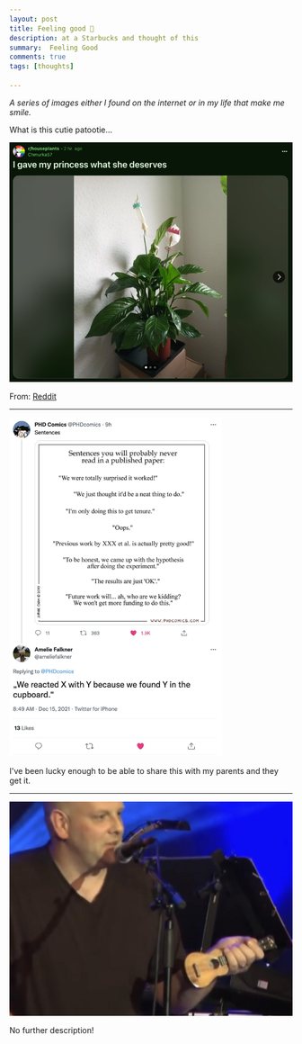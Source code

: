 ```yaml
---
layout: post
title: Feeling good 🥰
description: at a Starbucks and thought of this
summary:  Feeling Good
comments: true
tags: [thoughts]

---
```


_A series of images either I found on the internet or in my life that make me smile._

What is this cutie patootie... 

<a href="https://www.reddit.com/r/houseplants/comments/1m9w8yw/i_gave_my_princess_what_she_deserves/"><img src="../assets/images/peace_lilies.png" /></a>

From: [Reddit](https://www.reddit.com/r/houseplants/comments/1m9w8yw/i_gave_my_princess_what_she_deserves/)

<hr />

<style type="text/css" rel="stylesheet">
@import url('/assets/css/books.css');
</style>



<img src="../assets/images/FGcontent1.jpg" alt="tweet" width="75%"/>

I've been lucky enough to be able to share this with my parents and they get it.

<hr />

<img src="../assets/images/FGcontent2.jpeg" />

No further description!
